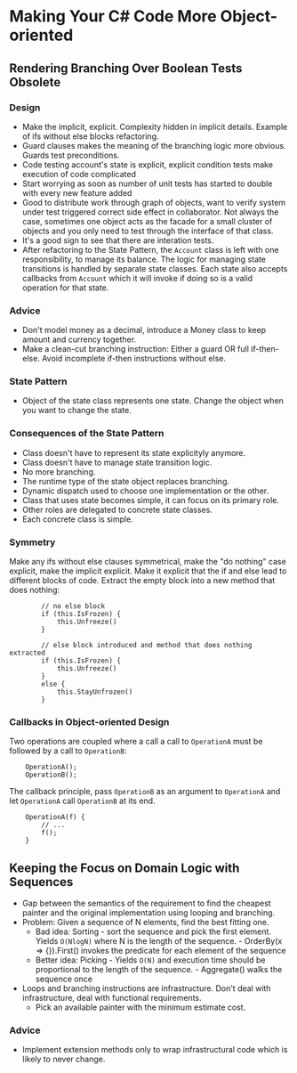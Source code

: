 # Making Your C# Code More Object-oriented

## Rendering Branching Over Boolean Tests Obsolete

### Design

- Make the implicit, explicit. Complexity hidden in implicit details. Example of ifs without else blocks refactoring.
- Guard clauses makes the meaning of the branching logic more obvious. Guards test preconditions.
- Code testing account's state is explicit, explicit condition tests make execution of code complicated
- Start worrying as soon as number of unit tests has started to double with every new feature added
- Good to distribute work through graph of objects, want to verify system under test triggered correct side effect in collaborator. Not always the case, sometimes one object acts as the facade for a small cluster of objects and you only need to test through the interface of that class.
- It's a good sign to see that there are interation tests.
- After refactoring to the State Pattern, the `Account` class is left with one responsibility, to manage its balance. The logic for managing state transitions is handled by separate state classes. Each state also accepts callbacks from `Account` which it will invoke if doing so is a valid operation for that state.

### Advice

- Don't model money as a decimal, introduce a Money class to keep amount and currency together.
- Make a clean-cut branching instruction: Either a guard OR full if-then-else. Avoid incomplete if-then instructions without else.

### State Pattern

- Object of the state class represents one state. Change the object when you want to change the state.

### Consequences of the State Pattern

- Class doesn't have to represent its state explicityly anymore.
- Class doesn't have to manage state transition logic.
- No more branching.
- The runtime type of the state object replaces branching.
- Dynamic dispatch used to choose one implementation or the other.
- Class that uses state becomes simple, it can focus on its primary role.
- Other roles are delegated to concrete state classes.
- Each concrete class is simple.

### Symmetry

Make any ifs without else clauses symmetrical, make the "do nothing" case explicit, make the implicit explicit. Make it explicit that the if and else lead to different blocks of code. Extract the empty block into a new method that does nothing:

```
		// no else block
		if (this.IsFrozen) {  
			this.Unfreeze()
		}
```

```	
		// else block introduced and method that does nothing extracted
		if (this.IsFrozen) {
			this.Unfreeze()
		}
		else {
			this.StayUnfrozen()
		}
```

### Callbacks in Object-oriented Design

Two operations are coupled where a call a call to `OperationA` must be followed by a call to `OperationB`:

```
	OperationA();
	OperationB();
```

The callback principle, pass `OperationB` as an argument to `OperationA` and let `OperationA` call `OperationB` at its end.

```
	OperationA(f) {
		// ...
		f();
	}
```

## Keeping the Focus on Domain Logic with Sequences

- Gap between the semantics of the requirement to find the cheapest painter and the original implementation using looping and branching.
- Problem: Given a sequence of N elements, find the best fitting one.
	- Bad idea: 	Sorting - sort the sequence and pick the first element. Yields `O(NlogN)` where N is the length of the sequence.
							- OrderBy(x => {}).First() invokes the predicate for each element of the sequence
	- Better idea:	Picking - Yields `O(N)` and execution time should be proportional to the length of the sequence.
							- Aggregate() walks the sequence once
- Loops and branching instructions are infrastructure. Don't deal with infrastructure, deal with functional requirements.
	- Pick an available painter with the minimum estimate cost.

### Advice

- Implement extension methods only to wrap infrastructural code which is likely to never change.